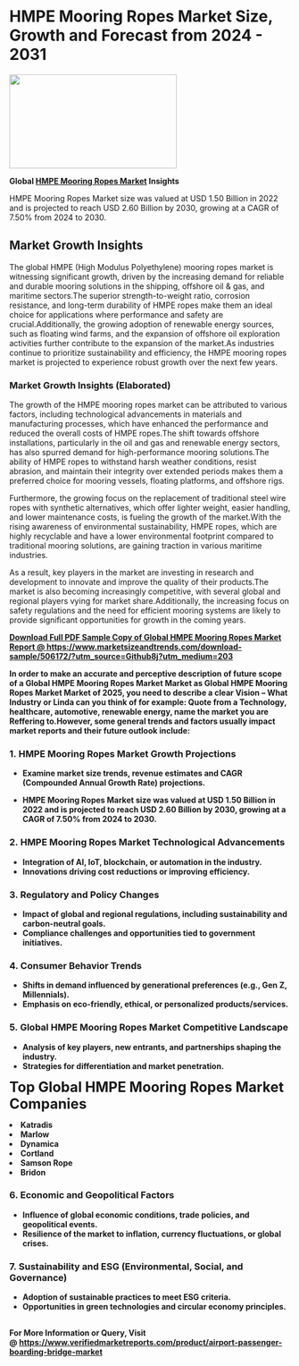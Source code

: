 <H1>HMPE Mooring Ropes Market Size, Growth and Forecast from 2024 - 2031</H1><img class="aligncenter size-medium wp-image-584254" src="https://thirdeyenews.in/wp-content/uploads/2024/09/Global-Market-Research-300x168.jpeg" alt="" width="300" height="168" /><p><strong>Global&nbsp;<a href="https://www.marketsizeandtrends.com/download-sample/506172/?utm_source=Github8j?utm_medium=203">HMPE Mooring Ropes Market</a> Insights</strong></p><p>HMPE Mooring Ropes Market size was valued at USD 1.50 Billion in 2022 and is projected to reach USD 2.60 Billion by 2030, growing at a CAGR of 7.50% from 2024 to 2030.</p><p><h2>Market Growth Insights</h2> <p>The global HMPE (High Modulus Polyethylene) mooring ropes market is witnessing significant growth, driven by the increasing demand for reliable and durable mooring solutions in the shipping, offshore oil & gas, and maritime sectors.The superior strength-to-weight ratio, corrosion resistance, and long-term durability of HMPE ropes make them an ideal choice for applications where performance and safety are crucial.Additionally, the growing adoption of renewable energy sources, such as floating wind farms, and the expansion of offshore oil exploration activities further contribute to the expansion of the market.As industries continue to prioritize sustainability and efficiency, the HMPE mooring ropes market is projected to experience robust growth over the next few years.</p> <p><strong><a href="#"></a></strong></p> <h3>Market Growth Insights (Elaborated)</h3> <p>The growth of the HMPE mooring ropes market can be attributed to various factors, including technological advancements in materials and manufacturing processes, which have enhanced the performance and reduced the overall costs of HMPE ropes.The shift towards offshore installations, particularly in the oil and gas and renewable energy sectors, has also spurred demand for high-performance mooring solutions.The ability of HMPE ropes to withstand harsh weather conditions, resist abrasion, and maintain their integrity over extended periods makes them a preferred choice for mooring vessels, floating platforms, and offshore rigs.</p> <p>Furthermore, the growing focus on the replacement of traditional steel wire ropes with synthetic alternatives, which offer lighter weight, easier handling, and lower maintenance costs, is fueling the growth of the market.With the rising awareness of environmental sustainability, HMPE ropes, which are highly recyclable and have a lower environmental footprint compared to traditional mooring solutions, are gaining traction in various maritime industries.</p> <p>As a result, key players in the market are investing in research and development to innovate and improve the quality of their products.The market is also becoming increasingly competitive, with several global and regional players vying for market share.Additionally, the increasing focus on safety regulations and the need for efficient mooring systems are likely to provide significant opportunities for growth in the coming years.</p> <p><strong><a href="#"></p><p><span class=""><strong>Download Full PDF Sample Copy of Global HMPE Mooring Ropes Market Report</strong> @ <a href="https://www.marketsizeandtrends.com/download-sample/506172/?utm_source=Github8j?utm_medium=203" target="_blank">https://www.marketsizeandtrends.com/download-sample/506172/?utm_source=Github8j?utm_medium=203</a></span></p><p>In order to make an accurate and perceptive description of future scope of a Global&nbsp;HMPE Mooring Ropes Market Market as Global&nbsp;HMPE Mooring Ropes Market Market of 2025, you need to describe a clear Vision &ndash; What Industry or Linda can you think of for example: Quote from a Technology, healthcare, automotive, renewable energy, name the market you are Reffering to.However, some general trends and factors usually impact market reports and their future outlook include:</p><h3>1.&nbsp;<strong>HMPE Mooring Ropes Market Growth Projections</strong></h3><ul><li>Examine market size trends, revenue estimates and CAGR (Compounded Annual Growth Rate) projections.</li><li><p>HMPE Mooring Ropes Market size was valued at USD 1.50 Billion in 2022 and is projected to reach USD 2.60 Billion by 2030, growing at a CAGR of 7.50% from 2024 to 2030.</p></li></ul><h3>2.&nbsp;<strong>HMPE Mooring Ropes Market Technological Advancements</strong></h3><ul><li>Integration of AI, IoT, blockchain, or automation in the industry.</li><li>Innovations driving cost reductions or improving efficiency.</li></ul><h3>3.&nbsp;<strong>Regulatory and Policy Changes</strong></h3><ul><li>Impact of global and regional regulations, including sustainability and carbon-neutral goals.</li><li>Compliance challenges and opportunities tied to government initiatives.</li></ul><h3>4.&nbsp;<strong>Consumer Behavior Trends</strong></h3><ul><li>Shifts in demand influenced by generational preferences (e.g., Gen Z, Millennials).</li><li>Emphasis on eco-friendly, ethical, or personalized products/services.</li></ul><h3>5.&nbsp;<strong>Global HMPE Mooring Ropes Market Competitive Landscape</strong></h3><ul><li>Analysis of key players, new entrants, and partnerships shaping the industry.</li><li>Strategies for differentiation and market penetration.</li></ul><p data-pm-slice="1 1 []"><span style="color: inherit; font-family: inherit; font-size: 25px;">Top Global HMPE Mooring Ropes Market Companies</span></p><div class="" data-test-id=""><p><li>Katradis</li><li> Marlow</li><li> Dynamica</li><li> Cortland</li><li> Samson Rope</li><li> Bridon</li></p></div><h3>6.&nbsp;<strong>Economic and Geopolitical Factors</strong></h3><ul><li>Influence of global economic conditions, trade policies, and geopolitical events.</li><li>Resilience of the market to inflation, currency fluctuations, or global crises.</li></ul><h3>7.&nbsp;<strong>Sustainability and ESG (Environmental, Social, and Governance)</strong></h3><ul><li>Adoption of sustainable practices to meet ESG criteria.</li><li>Opportunities in green technologies and circular economy principles.</li></ul><h2><strong style="font-size: 14px;">For More Information or Query, Visit @&nbsp;</strong><a style="background-color: #ffffff; font-size: 14px;" href="https://www.marketsizeandtrends.com/report/hmpe-mooring-ropes-market/" target="_blank">https://www.verifiedmarketreports.com/product/airport-passenger-boarding-bridge-market</a></h2>